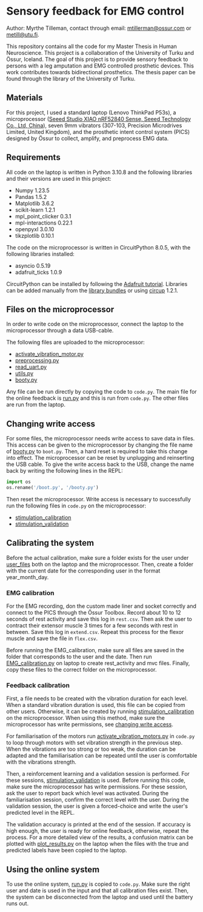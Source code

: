 # Sensory feedback for EMG control

Author: Myrthe Tilleman, contact through email: [mtillerman@ossur.com](mailto:mtillerman@ossur.com) or [metill@utu.fi](mailto:metill@utu.fi).

This repository contains all the code for my Master Thesis in Human Neuroscience.
This project is a collaboration of the University of Turku and Össur, Iceland.
The goal of this project is to provide sensory feedback to persons with a leg amputation and EMG controlled prosthetic devices.
This work contributes towards bidirectional prosthetics.
The thesis paper can be found through the library of the University of Turku.

## Materials

For this project, I used a standard laptop (Lenovo ThinkPad P53s),
a microprocessor
([Seeed Studio XIAO nRF52840 Sense, Seeed Technology Co., Ltd, China](https://www.seeedstudio.com/Seeed-XIAO-BLE-Sense-nRF52840-p-5253.html)),
seven 9mm vibrators (307-103, Precision Microdrives Limited, United Kingdom),
and the prosthetic intent control system (PICS) designed by Össur to collect, amplify, and preprocess EMG data.

## Requirements

All code on the laptop is written in Python 3.10.8 and the following libraries and their versions are used in this project:

- Numpy 1.23.5
- Pandas 1.5.2
- Matplotlib 3.6.2
- scikit-learn 1.2.1
- mpl_point_clicker 0.3.1
- mpl-interactions 0.22.1
- openpyxl 3.0.10
- tikzplotlib 0.10.1

The code on the microprocessor is written in CircuitPython 8.0.5, with the following libraries installed:

- asyncio 0.5.19
- adafruit_ticks 1.0.9

CircuitPython can be installed by following the
[Adafruit tutorial](https://learn.adafruit.com/welcome-to-circuitpython).
Libraries can be added manually from the [library bundles](https://circuitpython.org/libraries)
or using [circup](https://learn.adafruit.com/keep-your-circuitpython-libraries-on-devices-up-to-date-with-circup/overview) 1.2.1.

## Files on the microprocessor

In order to write code on the microprocessor,
connect the laptop to the microprocessor through a data USB-cable.

The following files are uploaded to the microprocessor:

- [activate_vibration_motor.py](src/activate_vibration_motors.py)
- [preprocessing.py](src/preprocessing.py)
- [read_uart.py](src/read_uart.py)
- [utils.py](src/utils.py)
- [booty.py](src/booty.py)

Any file can be run directly by copying the code to `code.py`.
The main file for the online feedback is [run.py](src/run.py) and this is run from `code.py`.
The other files are run from the laptop.

## Changing write access

For some files, the microprocessor needs write access to save data in files.
This access can be given to the microprocessor by changing the file name of
[booty.py](src/booty.py) to `boot.py`.
Then, a hard reset is required to take this change into effect.
The microprocessor can be reset by unplugging and reinserting the USB cable.
To give the write access back to the USB, change the name back by writing the following lines in the REPL:

```python
import os
os.rename('/boot.py', '/booty.py') 
```

Then reset the microprocessor.
Write access is necessary to successfully run the following files in `code.py` on the microprocessor:

- [stimulation_calibration](src/stimulation_calibration.py)
- [stimulation_validation](src/stimulation_validation.py)

## Calibrating the system

Before the actual calibration, make sure a folder exists for the user under
[user_files](/user_files/) both on the laptop and the microprocessor.
Then, create a folder with the current date for the corresponding user in the format year_month_day.

### EMG calibration

For the EMG recording, don the custom made liner and socket correctly and connect to the PICS through the Össur Toolbox.
Record about 10 to 12 seconds of rest activity and save this log in `rest.csv`.
Then ask the user to contract their extensor muscle 3 times for a few seconds with rest in between.
Save this log in `extend.csv`.
Repeat this process for the flexor muscle and save the file in `flex.csv`.

Before running the EMG_calibration, make sure all files are saved in the folder that corresponds to the user and the date.
Then run [EMG_calibration.py](src/EMG_calibration.py) on laptop to create rest_activity and mvc files.
Finally, copy these files to the correct folder on the microprocessor.

### Feedback calibration

First, a file needs to be created with the vibration duration for each level.
When a standard vibration duration is used, this file can be copied from other users.
Otherwise, it can be created by running [stimulation_calibration](src/stimulation_calibration.py)
on the microprocessor.
When using this method, make sure the microprocessor has write permissions,
see [changing write access](#changing-write-access).

For familiarisation of the motors run [activate_vibration_motors.py](src/activate_vibration_motors.py)
in `code.py` to loop through motors with set vibration strength in the previous step.
When the vibrations are too strong or too weak,
the duration can be adapted and the familiarisation can be repeated until the user is comfortable with the vibrations strength.

Then, a reinforcement learning and a validation session is performed.
For these sessions, [stimulation_validation](src/stimulation_validation.py) is used.
Before running this code, make sure the microprocessor has write permissions.
For these session, ask the user to report back which level was activated.
During the familiarisation session, confirm the correct level with the user.
During the validation session,
the user is given a forced-choice and write the user's predicted level in the REPL.

The validation accuracy is printed at the end of the session.
If accuracy is high enough, the user is ready for online feedback, otherwise, repeat the process.
For a more detailed view of the results,
a confusion matrix can be plotted with [plot_results.py](src/plot_results.py)
on the laptop when the files with the true and predicted labels have been copied to the laptop.

## Using the online system

To use the online system, [run.py](src/run.py) is copied to `code.py`.
Make sure the right user and date is used in the input and that all calibration files exist.
Then, the system can be disconnected from the laptop and used until the battery runs out.
